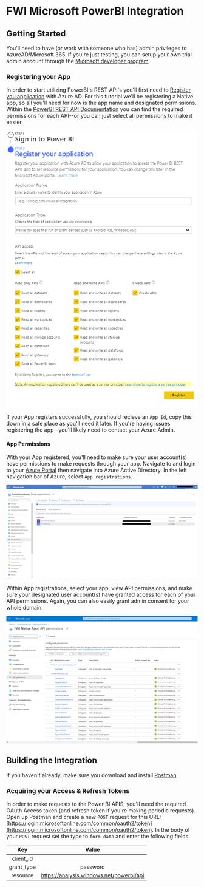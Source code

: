 # FWI Microsoft PowerBI Integration

## Getting Started

You'll need to have (or work with someone who has) admin privileges to AzureAD/Microsoft 365.  If you're just testing, you can setup your own trial admin account through the [Microsoft developer program](https://developer.microsoft.com/en-us/microsoft-365/dev-program).

### Registering your App

In order to start utilizing PowerBI's REST API's you'll first need to [Register you application](https://dev.powerbi.com/Apps) with Azure AD.  For this tutorial we'll be registering a Native app, so all you'll need for now is the app name and designated permissions.  Within the [PowerBI REST API Documentation](https://docs.microsoft.com/en-us/rest/api/power-bi/) you can find the required permissions for each API--or you can just select all permissions to make it easier.

![RegisterApplication.png](assets/RegisterApplication.png)

If your App registers successfully, you should recieve an `App Id`, copy this down in a safe place as you'll need it later.  If you're having issues registering the app--you'll likely need to contact your Azure Admin.

#### App Permissions

With your App registered, you'll need to make sure your user account(s) have permissions to make requests through your app.  Navigate to and login to your [Azure Portal](https://portal.azure.com/) then navigate into Azure Active Directory.  In the left navigation bar of Azure, select `App registrations`.

![AzureApps.png](assets/AzureApps.png)

Within App registrations, select your app, view API permissions, and make sure your designated user account(s) have granted access for each of your API permissions.  Again, you can also easily grant admin consent for your whole domain.

![AzureAppPermissions.png](assets/AzureAppPermissions.png)

## Building the Integration

If you haven't already, make sure you download and install [Postman](https://www.postman.com/downloads/)

### Acquiring your Access & Refresh Tokens

In order to make requests to the Power BI APIS, you'll need the required OAuth Access token (and refresh token if you're making periodic requests).  Open up Postman and create a new `POST` request for this URL: [https://login.microsoftonline.com/common/oauth2/token](https://login.microsoftonline.com/common/oauth2/token).  In the body of your `POST` request set the type to `form-data` and enter the following fields:

| Key           | Value         |
|:-------------:|:-----------------------------------------:|
| client_id | <yourclientid> |
| grant_type | password |
|resource | https://analysis.windows.net/powerbi/api |

